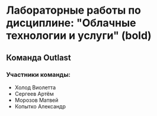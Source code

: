 # __Лабораторные работы по дисциплине: "Облачные технологии и услуги" (bold)__
## Команда Outlast
### Участники команды:

- Холод Виолетта
- Сергеев Артём
- Морозов Матвей
- Копытко Александр

